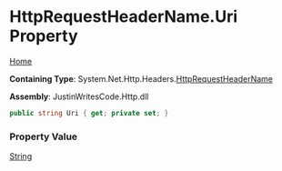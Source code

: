 # HttpRequestHeaderName\.Uri Property

[Home](../../../../README.md)

**Containing Type**: System\.Net\.Http\.Headers\.[HttpRequestHeaderName](../README.md)

**Assembly**: JustinWritesCode\.Http\.dll

```csharp
public string Uri { get; private set; }
```

### Property Value

[String](https://docs.microsoft.com/en-us/dotnet/api/system.string)

